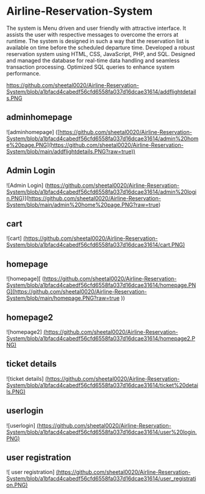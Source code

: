 # Airline-Reservation-System
The system is Menu driven and user friendly with 
attractive interface. It assists the user with respective messages to overcome the errors at 
runtime. The system is designed in such a way that the reservation list is available on time 
before the scheduled departure time.
Developed a robust reservation system using HTML, CSS, JavaScript, PHP, and SQL. Designed and managed the database for real-time data handling and seamless transaction processing. 
Optimized SQL queries to enhance system performance.

https://github.com/sheetal0020/Airline-Reservation-System/blob/a1bfacd4cabedf56cfd6558fa037d16dcae31614/addflightdetails.PNG

## adminhomepage
![adminhomepage] ([https://github.com/sheetal0020/Airline-Reservation-System/blob/a1bfacd4cabedf56cfd6558fa037d16dcae31614/admin%20home%20page.PNG](https://github.com/sheetal0020/Airline-Reservation-System/blob/main/addflightdetails.PNG?raw=true))

## Admin Login
![Admin Login] (https://github.com/sheetal0020/Airline-Reservation-System/blob/a1bfacd4cabedf56cfd6558fa037d16dcae31614/admin%20login.PNG)](https://github.com/sheetal0020/Airline-Reservation-System/blob/main/admin%20home%20page.PNG?raw=true)

## cart
![cart] [(https://github.com/sheetal0020/Airline-Reservation-System/blob/a1bfacd4cabedf56cfd6558fa037d16dcae31614/cart.PNG)](https://github.com/sheetal0020/Airline-Reservation-System/blob/main/admin%20login.PNG?raw=true)

## homepage
![homepage][ (https://github.com/sheetal0020/Airline-Reservation-System/blob/a1bfacd4cabedf56cfd6558fa037d16dcae31614/homepage.PNG](https://github.com/sheetal0020/Airline-Reservation-System/blob/main/homepage.PNG?raw=true
))

## homepage2
![homepage2] [(https://github.com/sheetal0020/Airline-Reservation-System/blob/a1bfacd4cabedf56cfd6558fa037d16dcae31614/homepage2.PNG)
](https://github.com/sheetal0020/Airline-Reservation-System/blob/main/homepage2.PNG?raw=true)
## ticket details
![ticket details] [(https://github.com/sheetal0020/Airline-Reservation-System/blob/a1bfacd4cabedf56cfd6558fa037d16dcae31614/ticket%20details.PNG)](https://github.com/sheetal0020/Airline-Reservation-System/blob/main/ticket%20details.PNG?raw=true
)

## userlogin
![userlogin] [(https://github.com/sheetal0020/Airline-Reservation-System/blob/a1bfacd4cabedf56cfd6558fa037d16dcae31614/user%20login.PNG)](https://github.com/sheetal0020/Airline-Reservation-System/blob/main/user%20login.PNG?raw=true
)

## user registration
![ user registration] [(https://github.com/sheetal0020/Airline-Reservation-System/blob/a1bfacd4cabedf56cfd6558fa037d16dcae31614/user_registration.PNG)](https://github.com/sheetal0020/Airline-Reservation-System/blob/main/user_registration.PNG?raw=true)
